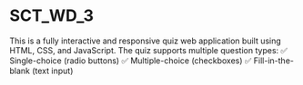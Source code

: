 # SCT_WD_3
This is a fully interactive and responsive quiz web application built using HTML, CSS, and JavaScript. The quiz supports multiple question types: ✅ Single-choice (radio buttons) ✅ Multiple-choice (checkboxes) ✅ Fill-in-the-blank (text input)
